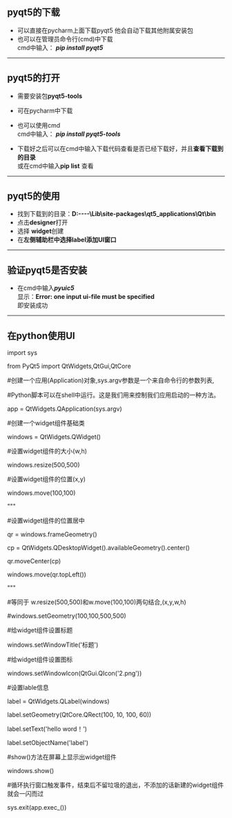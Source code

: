 ## pyqt5的下载
* 可以直接在pycharm上面下载pyqt5 他会自动下载其他附属安装包
* 也可以在管理员命令行(cmd)中下载   
cmd中输入： ***pip install pyqt5***
***

## pyqt5的打开
* 需要安装包**pyqt5-tools**
* 可在pycharm中下载
* 也可以使用cmd   
cmd中输入： ***pip install pyqt5-tools***

* 下载好之后可以在cmd中输入下载代码查看是否已经下载好，并且**查看下载到的目录**    
或在cmd中输入**pip list** 查看
***

## pyqt5的使用
* 找到下载到的目录：**D:----\Lib\site-packages\qt5_applications\Qt\bin**   
* 点击**designer**打开
* 选择 **widget**创建
* 在**左侧辅助栏中选择label添加UI窗口**
***

## 验证pyqt5是否安装
* 在cmd中输入***pyuic5***   
显示：**Error: one input ui-file must be specified**   
即安装成功
***

## 在python使用UI
import sys

from PyQt5 import QtWidgets,QtGui,QtCore

#创建一个应用(Application)对象,sys.argv参数是一个来自命令行的参数列表,

#Python脚本可以在shell中运行。这是我们用来控制我们应用启动的一种方法。


app = QtWidgets.QApplication(sys.argv)


#创建一个widget组件基础类


windows = QtWidgets.QWidget()


#设置widget组件的大小(w,h)


windows.resize(500,500)


#设置widget组件的位置(x,y)

windows.move(100,100)

"""

#设置widget组件的位置居中

qr = windows.frameGeometry()

cp = QtWidgets.QDesktopWidget().availableGeometry().center()

qr.moveCenter(cp)

windows.move(qr.topLeft())

"""

#等同于 w.resize(500,500)和w.move(100,100)两句结合,(x,y,w,h)

#windows.setGeometry(100,100,500,500)

#给widget组件设置标题

windows.setWindowTitle('标题')

#给widget组件设置图标

windows.setWindowIcon(QtGui.QIcon('2.png'))

#设置lable信息

label = QtWidgets.QLabel(windows)

label.setGeometry(QtCore.QRect(100, 10, 100, 60))

label.setText('hello word！')

label.setObjectName('label')

#show()方法在屏幕上显示出widget组件

windows.show()

#循环执行窗口触发事件，结束后不留垃圾的退出，不添加的话新建的widget组件就会一闪而过

sys.exit(app.exec_())



